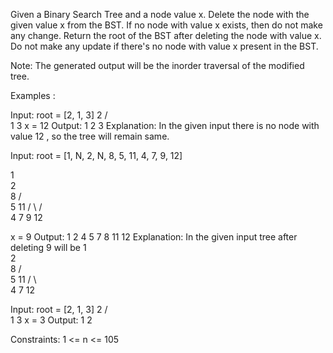 Given a Binary Search Tree and a node value x. Delete the node with the given value x from the BST. If no node with value x exists, then do not make any change. Return the root of the BST after deleting the node with value x. Do not make any update if there's no node with value x present in the BST.

Note: The generated output will be the inorder traversal of the modified tree.

Examples :

Input: root = [2, 1, 3]
  2
/   \
1     3
x = 12
Output: 1 2 3
Explanation: In the given input there is no node with value 12 , so the tree will remain same.

Input: root = [1, N, 2, N, 8, 5, 11, 4, 7, 9, 12]

1
 \
  2
    \
    8
   /    \
  5      11
 /  \    /  \
4    7  9   12

x = 9
Output: 1 2 4 5 7 8 11 12
Explanation: In the given input tree after deleting 9 will be
1
 \
  2
    \
      8
    /   \
   5     11
  /  \     \
 4    7     12

Input: root = [2, 1, 3]
  2
/   \
1     3
x = 3
Output: 1 2

Constraints:
1 <= n <= 105